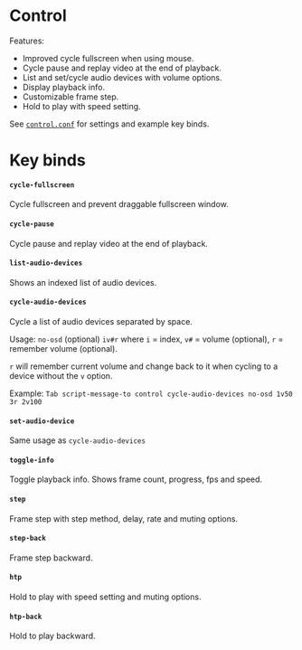 # Control

Features:
- Improved cycle fullscreen when using mouse.
- Cycle pause and replay video at the end of playback.
- List and set/cycle audio devices with volume options.
- Display playback info.
- Customizable frame step.
- Hold to play with speed setting.

See [`control.conf`](https://github.com/oe-d/control/blob/master/control.conf) for settings and example key binds.

# Key binds

#### `cycle-fullscreen`
Cycle fullscreen and prevent draggable fullscreen window.

#### `cycle-pause`
Cycle pause and replay video at the end of playback.

#### `list-audio-devices`
Shows an indexed list of audio devices.

#### `cycle-audio-devices`
Cycle a list of audio devices separated by space.

Usage: `no-osd` (optional) `iv#r` where `i` = index, `v#` = volume (optional), `r` = remember volume (optional).

`r` will remember current volume and change back to it when cycling to a device without the `v` option.

Example: `Tab script-message-to control cycle-audio-devices no-osd 1v50 3r 2v100`

#### `set-audio-device`
Same usage as `cycle-audio-devices`

#### `toggle-info`
Toggle playback info. Shows frame count, progress, fps and speed.

#### `step`
Frame step with step method, delay, rate and muting options.

#### `step-back`
Frame step backward.

#### `htp`
Hold to play with speed setting and muting options.

#### `htp-back`
Hold to play backward.
